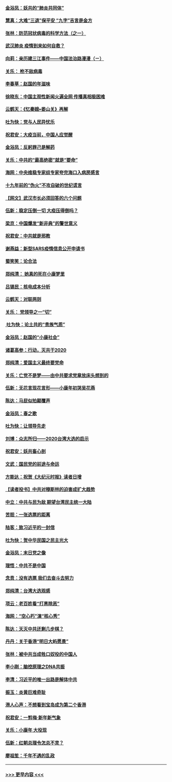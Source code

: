 #### [金浴凤：妖共的“肺炎共同体”](../pages/nsc993/n11829448.md?t=01292033) 
#### [慧真：大难“三退”保平安 “九字”吉言是金方](../pages/nsc993/n11829501.md?t=01292033) 
#### [张林：防范冠状病毒的科学方法（之一）](../pages/nsc993/n11828618.md?t=01292033) 
#### [武汉肺炎 疫情到来如何自救？](../pages/nsc993/n11827632.md?t=01292033) 
#### [向莉：亲历建三江事件——中国法治路漫漫（ㄧ）](../pages/nsc993/n11827190.md?t=01292033) 
#### [关乐： 枪不敌病毒](../pages/nsc993/n11826746.md?t=01292033) 
#### [李春草：赵国的年滋味](../pages/nsc993/n11826321.md?t=01292033) 
#### [徐晓东：中国主观性新闻火遍全网 传播真相极困难](../pages/nsc993/n11826508.md?t=01292033) 
#### [云鹤天：《忆秦娥▪娄山关》再解](../pages/nsc993/n11824682.md?t=01292033) 
#### [吐为快：党与人民异忧乐](../pages/nsc993/n11824660.md?t=01292033) 
#### [祝君安：大疫当前，中国人应觉醒](../pages/nsc993/n11821946.md?t=01292033) 
#### [金浴凤：反躬罪己是解药](../pages/nsc993/n11820280.md?t=01292033) 
#### [关乐：中共的“最高绝密”就是“要命”](../pages/nsc993/n11816946.md?t=01292033) 
#### [海网：中央维稳专家组专家夸完海口入病房感言](../pages/nsc993/n11815138.md?t=01292033) 
#### [十九年前的“伪火”不攻自破的世纪谎言](../pages/nsc993/n11813238.md?t=01292033) 
#### [【网文】武汉市长必须回答的六个问题](../pages/nsc993/n11813848.md?t=01292033) 
#### [伍新：稳定压倒一切 大疫压得倒吗？](../pages/nsc993/n11812634.md?t=01292033) 
#### [梁京：中国爆发“新非典”的警世意义](../pages/nsc993/n11812554.md?t=01292033) 
#### [祝君安：中共就是邪教](../pages/nsc993/n11812431.md?t=01292033) 
#### [谢燕益：新型SARS疫情信息公开申请书](../pages/nsc993/n11808840.md?t=01292033) 
#### [蜀笑笑：论合法](../pages/nsc993/n11808064.md?t=01292033) 
#### [郑纯清： 她真的死在小康梦里](../pages/nsc993/n11806623.md?t=01292033) 
#### [吕锡民：核电成本分析](../pages/nsc993/n11806284.md?t=01292033) 
#### [云鹤天：对联两则](../pages/nsc993/n11805957.md?t=01292033) 
#### [关乐： 党领导之一“切”](../pages/nsc993/n11804505.md?t=01292033) 
#### [ 吐为快：论土共的“贵族气质”](../pages/nsc993/n11804490.md?t=01292033) 
#### [金浴凤：赵国的“小康社会”](../pages/nsc993/n11804452.md?t=01292033) 
#### [诸葛高参：行动，灭共于2020](../pages/nsc993/n11804120.md?t=01292033) 
#### [郑纯清：爱国主义最终要党命](../pages/nsc993/n11802197.md?t=01292033) 
#### [关乐：亡党不是梦——由中共要求党章放床头想到的](../pages/nsc993/n11802156.md?t=01292033) 
#### [伍新：无花言现花言形——小康年初哭吴花燕](../pages/nsc993/n11800044.md?t=01292033) 
#### [陈达：马屁似拍颠覆声](../pages/nsc993/n11800010.md?t=01292033) 
#### [金浴凤：春之歌](../pages/nsc993/n11797687.md?t=01292033) 
#### [吐为快：让领导先走](../pages/nsc993/n11797512.md?t=01292033) 
#### [刘博：众志所归——2020台湾大选的启示](../pages/nsc993/n11796878.md?t=01292033) 
#### [祝君安：妖共畜心剖](../pages/nsc993/n11794273.md?t=01292033) 
#### [文武：国民党的前途与命运](../pages/nsc993/n11794198.md?t=01292033) 
#### [方能达：祝贺《大纪元时报》读者日增](../pages/nsc993/n11793807.md?t=01292033) 
#### [【读者投书】中共对穆斯林的迫害成扩大趋势](../pages/nsc993/n11791371.md?t=01292033) 
#### [中立：中共与民为敌 期望台湾民主统一大陆](../pages/nsc993/n11790392.md?t=01292033) 
#### [苦胆：一张选票的距离](../pages/nsc993/n11788914.md?t=01292033) 
#### [陆客：致习近平的一封信](../pages/nsc993/n11788867.md?t=01292033) 
#### [吐为快：贺中华民国之民主光大](../pages/nsc993/n11788618.md?t=01292033) 
#### [金浴凤：末日党之像](../pages/nsc993/n11787475.md?t=01292033) 
#### [理悟：中共不是中国](../pages/nsc993/n11787463.md?t=01292033) 
#### [念贲：没有选票  我们去奋斗去努力](../pages/nsc993/n11787398.md?t=01292033) 
#### [郑纯清：台湾大选观感](../pages/nsc993/n11786210.md?t=01292033) 
#### [项云：老百姓看“打黑除恶”](../pages/nsc993/n11785398.md?t=01292033) 
#### [海网：“空心朽”演“核心秀”](../pages/nsc993/n11783874.md?t=01292033) 
#### [陈达：天灭中共还剩几步棋？](../pages/nsc993/n11783719.md?t=01292033) 
#### [丹丹：关于香港“明日大屿愿景”](../pages/nsc993/n11783273.md?t=01292033) 
#### [张林：被中共当成牲口奴役的中国人](../pages/nsc993/n11782397.md?t=01292033) 
#### [李小刚：脑控原理之DNA共振](../pages/nsc993/n11780962.md?t=01292033) 
#### [李清：习近平的唯一出路是解体中共](../pages/nsc993/n11780866.md?t=01292033) 
#### [振玉：炎黄巨难奇耻](../pages/nsc993/n11779632.md?t=01292033) 
#### [港人心声：不想看到宝岛成为第二个香港](../pages/nsc993/n11778817.md?t=01292033) 
#### [祝君安：一剪梅‧新年新气象](../pages/nsc993/n11776340.md?t=01292033) 
#### [关乐：小康年 大役现](../pages/nsc993/n11774213.md?t=01292033) 
#### [伍新：红朝总理令怎总不灵？](../pages/nsc993/n11770813.md?t=01292033) 
#### [廖祖笙：千年不遇的乱政](../pages/nsc993/n11770373.md?t=01292033) 

----
#### [ >>> 更早内容 <<< ](../indexes/nsc993-earlier.md)
